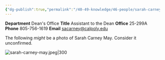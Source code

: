 ```yaml
---
{"dg-publish":true,"permalink":"/40-49-knowledge/46-people/sarah-carney-may/","title":"Assistant to the Dean","updated":"2025-04-25T08:49:21-07:00"}
---
```


**Department** Dean's Office
**Title** Assistant to the Dean
**Office** 25-299A
**Phone** 805-756-1619
**Email** sacarney@calpoly.edu

The following *might* be a photo of Sarah Carney May. Consider it unconfirmed.

![sarah-carney-may.jpeg|300](/img/user/90-99%20Meta/95%20Attachments/sarah-carney-may.jpeg)